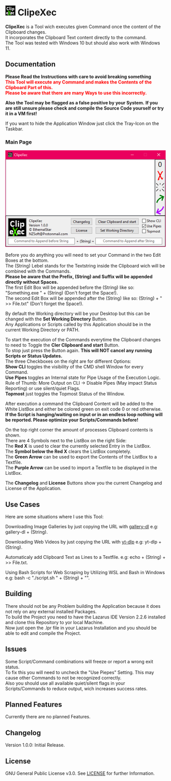 # ![Logo](./Icon.png?raw=true) ClipeXec

**ClipeXec** is a Tool wich executes given Command once the content of the Clipboard changes.  
It incorporates the Clipboard Text content directly to the command.  
The Tool was tested with Windows 10 but should also work with Windows 11.  
  

## Documentation

**Please Read the Instructions with care to avoid breaking something**  
**<span style="color:red">This Tool will execute any Command and makes the Contents of the Clipboard Part of this.</span>**  
**<span style="color:red">Please be aware that there are many Ways to use this incorrectly.</span>**  
  
**Also the Tool may be flagged as a false positive by your System.**
**If you are still unsure please check and compile the Source Code yourself or try it in a VM first!**  
  
If you want to hide the Application Window just click the Tray-Icon on the Taskbar.  
  
### Main Page

![Main Page Screenshot](./Images/ClipeXec%2001.png?raw=true)  

Before you do anything you will need to set your Command in the two Edit Boxes at the bottom.  
The (String) Lebel stands for the Textstring inside the Clipboard wich will be combined with the Commands.  
**Please be aware that the Prefix, (String) and Suffix will be appended directly without Spaces.**  
The first Edit Box will be appended before the (String) like so: "Something.exe " + (String) (Don't forget the Space!).  
The second Edit Box will be appended after the (String) like so: (String) + " >> File.txt" (Don't forget the Space!).  
  
By default the Working directory will be your Desktop but this can be changed with the **Set Working Directory** Button.  
Any Applications or Scripts called by this Application should be in the current Working Directory or PATH.  
  
To start the execution of the Commands everytime the Clipboard changes to need to Toggle the **Cler Clipboard and start** Button.  
To stop just press the Button again. **This will NOT cancel any running Scripts or Status Updates.**  
The three Checkboxes on the right are for different Options:  
**Show CLI** toggles the visibility of the CMD shell Window for every Command.  
**Use Pipes** toggles an Internal state for Pipe Usage of the Execution Logic.  
Rule of Thumb: More Output on CLI -> Disable Pipes (May impact Status Reporting) or use silent/quiet Flags.  
**Topmost** just toggles the Topmost Status of the Window.  
  
After execution a command the Clipboard Content will be added to the White ListBox and either be colored green on exit code 0 or red otherwise.  
**If the Script is hanging/waiting on input or in an endless loop nothing will be reported. Please optimize your Scripts/Commands before!**  

On the top right corner the amount of processes Clipboard contents is shown.  
There are 4 Symbols next to the ListBox on the right Side:  
The **Red X** is used to clear the currently selected Entry in the ListBox.  
The **Symbol below the Red X** clears the ListBox completely.  
The **Green Arrow** can be used to export the Contents of the ListBox to a Textfile.  
The **Purple Arrow** can be used to import a Textfile to be displayed in the ListBox.  

The **Changelog** and **License** Buttons show you the current Changelog and License of the Application.  

  
## Use Cases

Here are some situations where I use this Tool:  

Downloading Image Galleries by just copying the URL with [gallery-dl](https://github.com/mikf/gallery-dl) e.g: gallery-dl + (String).  

Downloading Web Videos by just copying the URL with [yt-dlp](https://github.com/yt-dlp/yt-dlp) e.g: yt-dlp + (String).  

Automaticaly add Clipboard Text as Lines to a Textfile. e.g: echo + (String) + >> File.txt.

Using Bash Scripts for Web Scraping by Utilizing WSL and Bash in Windows e.g: bash -c "./script.sh " + (String) + "".  
  

## Building

There should not be any Problem building the Application because it does not rely on any external installed Packages.  
To build the Project you need to have the Lazarus IDE Version 2.2.6 installed and clone this Repository to yor local Machine.  
Now just open the .lpr file in your Lazarus Installation and you should be able to edit and compile the Project.  
  

## Issues

Some Script/Command combinations will freeze or report a wrong exit status.  
To fix this you will need to uncheck the "Use Piepes" Setting. This may cause other Commands to not be recognized correctly.  
Also you should use all available quiet/silent flags in your Scripts/Commands to reduce output, wich increases success rates.  
  

## Planned Features

Currently there are no planned Features.  
  

## Changelog

Version 1.0.0: Initial Release.  
  

## License

GNU General Public License v3.0. See [LICENSE](./LICENSE) for further Information.
